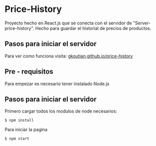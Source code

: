 # Price-History

Proyecto hecho en React.js que se conecta con el servidor de "Server-price-history".
Hecho para guardar el historial de precios de productos.

## Pasos para iniciar el servidor

Para ver como funciona visita: [gkoutian.github.io/price-history](http://gkoutian.github.io/price-history)	

## Pre - requisitos

Para empezar es necesario tener instalado Node.js

## Pasos para iniciar el servidor

Primero cargar todos los modulos de node necesarios:
```
$ npm install
```
Para iniciar la pagina
```
$ npm start
```
